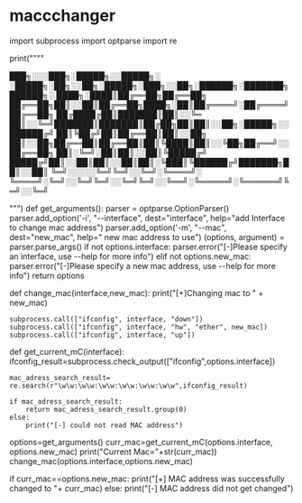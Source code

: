 # maccchanger
import subprocess
import optparse
import re

print(""""


███╗░░░███╗░█████╗░░█████╗░        ░█████╗░██╗░░██╗░█████╗░███╗░░██╗░██████╗░███████╗██████╗░
████╗░████║██╔══██╗██╔══██╗        ██╔══██╗██║░░██║██╔══██╗████╗░██║██╔════╝░██╔════╝██╔══██╗
██╔████╔██║███████║██║░░╚═         ██║░░╚═╝███████║███████║██╔██╗██║██║░░██╗░█████╗░░██████╔╝
██║╚██╔╝██║██╔══██║██║░░██╗        ██║░░██╗██╔══██║██╔══██║██║╚████║██║░░╚██╗██╔══╝░░██╔══██╗
██║░╚═╝░██║██║░░██║╚█████╔╝        █████╔╝██║░░██║██║░░██║██║░╚███║╚██████╔╝███████╗██║░░██║
╚═╝░░░░░╚═╝╚═╝░░╚═╝░╚════╝░         ╚════╝░╚═╝░░╚═╝╚═╝░░╚═╝╚═╝░░╚══╝░╚═════╝░╚══════╝╚═╝░░╚═╝

""")
def get_arguments():
    parser = optparse.OptionParser()
    parser.add_option('-i', "--interface", dest="interface", help="add Interface to change mac address")
    parser.add_option('-m', "--mac", dest="new_mac", help=" new mac address to use")
    (options, argument) = parser.parse_args()
    if not options.interface:
        parser.error("[-]Please specify an interface, use --help for more info")
    elif not options.new_mac:
        parser.error("[-]Please specify a new mac address, use --help for more info")
    return options

def change_mac(interface,new_mac):
    print("[+]Changing mac to " + new_mac)

    subprocess.call(["ifconfig", interface, "down"])
    subprocess.call(["ifconfig", interface, "hw", "ether", new_mac])
    subprocess.call(["ifconfig", interface, "up"])

def get_current_mC(interface):
    ifconfig_result=subprocess.check_output(["ifconfig",options.interface])


    mac_adress_search_result= re.search(r"\w\w:\w\w:\w\w:\w\w:\w\w:\w\w",ifconfig_result)
    
    if mac_adress_search_result:
        return mac_adress_search_result.group(0)
    else:
        print("[-] could not read MAC address") 
    

options=get_arguments()
curr_mac=get_current_mC(options.interface, options.new_mac)
print("Current Mac="+str(curr_mac))
change_mac(options.interface,options.new_mac)

if curr_mac==options.new_mac:
    print("[+] MAC address was successfully changed to "+ curr_mac)
else:
    print("[-] MAC address did not get changed")
